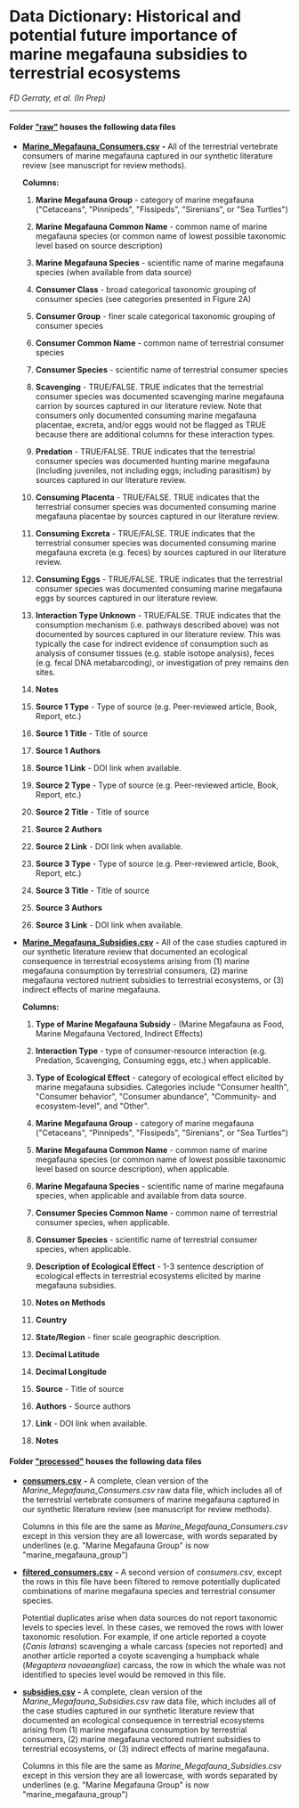 # Data Dictionary: Historical and potential future importance of marine megafauna subsidies to terrestrial ecosystems

*FD Gerraty, et al. (In Prep)*

------------------------------------------------------------------------

#### Folder ["raw"](https://github.com/fgerraty/Marine_Megafauna_Subsidies/tree/main/data/raw) houses the following data files

-   [**Marine_Megafauna_Consumers.csv**](https://github.com/fgerraty/Marine_Megafauna_Subsidies/blob/main/data/raw/Marine_Megafauna_Consumers.csv) **-** All of the terrestrial vertebrate consumers of marine megafauna captured in our synthetic literature review (see manuscript for review methods).

    **Columns:**

    1.  **Marine Megafauna Group** - category of marine megafauna ("Cetaceans", "Pinnipeds", "Fissipeds", "Sirenians", or "Sea Turtles")

    2.  **Marine Megafauna Common Name** - common name of marine megafauna species (or common name of lowest possible taxonomic level based on source description)

    3.  **Marine Megafauna Species** - scientific name of marine megafauna species (when available from data source)

    4.  **Consumer Class** - broad categorical taxonomic grouping of consumer species (see categories presented in Figure 2A)

    5.  **Consumer Group** - finer scale categorical taxonomic grouping of consumer species

    6.  **Consumer Common Name** - common name of terrestrial consumer species

    7.  **Consumer Species** - scientific name of terrestrial consumer species

    8.  **Scavenging** - TRUE/FALSE. TRUE indicates that the terrestrial consumer species was documented scavenging marine megafauna carrion by sources captured in our literature review. Note that consumers only documented consuming marine megafauna placentae, excreta, and/or eggs would not be flagged as TRUE because there are additional columns for these interaction types.

    9.  **Predation** - TRUE/FALSE. TRUE indicates that the terrestrial consumer species was documented hunting marine megafauna (including juveniles, not including eggs; including parasitism) by sources captured in our literature review.

    10. **Consuming Placenta** - TRUE/FALSE. TRUE indicates that the terrestrial consumer species was documented consuming marine megafauna placentae by sources captured in our literature review.

    11. **Consuming Excreta** - TRUE/FALSE. TRUE indicates that the terrestrial consumer species was documented consuming marine megafauna excreta (e.g. feces) by sources captured in our literature review.

    12. **Consuming Eggs** - TRUE/FALSE. TRUE indicates that the terrestrial consumer species was documented consuming marine megafauna eggs by sources captured in our literature review.

    13. **Interaction Type Unknown** - TRUE/FALSE. TRUE indicates that the consumption mechanism (i.e. pathways described above) was not documented by sources captured in our literature review. This was typically the case for indirect evidence of consumption such as analysis of consumer tissues (e.g. stable isotope analysis), feces (e.g. fecal DNA metabarcoding), or investigation of prey remains den sites.

    14. **Notes**

    15. **Source 1 Type** - Type of source (e.g. Peer-reviewed article, Book, Report, etc.)

    16. **Source 1 Title** - Title of source

    17. **Source 1 Authors**

    18. **Source 1 Link** - DOI link when available.

    19. **Source 2 Type** - Type of source (e.g. Peer-reviewed article, Book, Report, etc.)

    20. **Source 2 Title** - Title of source

    21. **Source 2 Authors**

    22. **Source 2 Link** - DOI link when available.

    23. **Source 3 Type** - Type of source (e.g. Peer-reviewed article, Book, Report, etc.)

    24. **Source 3 Title** - Title of source

    25. **Source 3 Authors**

    26. **Source 3 Link** - DOI link when available.

-   [**Marine_Megafauna_Subsidies.csv**](https://github.com/fgerraty/Marine_Megafauna_Subsidies/blob/main/data/raw/Marine_Megafauna_Subsidies.csv) **-** All of the case studies captured in our synthetic literature review that documented an ecological consequence in terrestrial ecosystems arising from (1) marine megafauna consumption by terrestrial consumers, (2) marine megafauna vectored nutrient subsidies to terrestrial ecosystems, or (3) indirect effects of marine megafauna.

    **Columns:**

    1.  **Type of Marine Megafauna Subsidy** - (Marine Megafauna as Food, Marine Megafauna Vectored, Indirect Effects)

    2.  **Interaction Type** - type of consumer-resource interaction (e.g. Predation, Scavenging, Consuming eggs, etc.) when applicable.

    3.  **Type of Ecological Effect** - category of ecological effect elicited by marine megafauna subsidies. Categories include "Consumer health", "Consumer behavior", "Consumer abundance", "Community- and ecosystem-level", and "Other".

    4.  **Marine Megafauna Group** - category of marine megafauna ("Cetaceans", "Pinnipeds", "Fissipeds", "Sirenians", or "Sea Turtles")

    5.  **Marine Megafauna Common Name** - common name of marine megafauna species (or common name of lowest possible taxonomic level based on source description), when applicable.

    6.  **Marine Megafauna Species** - scientific name of marine megafauna species, when applicable and available from data source.

    7.  **Consumer Species Common Name** - common name of terrestrial consumer species, when applicable.

    8.  **Consumer Species** - scientific name of terrestrial consumer species, when applicable.

    9.  **Description of Ecological Effect** - 1-3 sentence description of ecological effects in terrestrial ecosystems elicited by marine megafauna subsidies.

    10. **Notes on Methods**

    11. **Country**

    12. **State/Region** - finer scale geographic description.

    13. **Decimal Latitude**

    14. **Decimal Longitude**

    15. **Source** - Title of source

    16. **Authors** - Source authors

    17. **Link** - DOI link when available.

    18. **Notes**

#### Folder ["processed"](https://github.com/fgerraty/Marine_Megafauna_Subsidies/tree/main/data/processed) houses the following data files

-   [**consumers.csv**](https://github.com/fgerraty/Marine_Megafauna_Subsidies/blob/main/data/processed/consumers.csv) **-** A complete, clean version of the *Marine_Megafauna_Consumers.csv* raw data file, which includes all of the terrestrial vertebrate consumers of marine megafauna captured in our synthetic literature review (see manuscript for review methods).

    Columns in this file are the same as *Marine_Megafauna_Consumers.csv* except in this version they are all lowercase, with words separated by underlines (e.g. "Marine Megafauna Group" is now "marine_megafauna_group")

-   [**filtered_consumers.csv**](https://github.com/fgerraty/Marine_Megafauna_Subsidies/blob/main/data/processed/filtered_consumers.csv) **-** A second version of *consumers.csv*, except the rows in this file have been filtered to remove potentially duplicated combinations of marine megafauna species and terrestrial consumer species.

    Potential duplicates arise when data sources do not report taxonomic levels to species level. In these cases, we removed the rows with lower taxonomic resolution. For example, if one article reported a coyote (*Canis latrans*) scavenging a whale carcass (species not reported) and another article reported a coyote scavenging a humpback whale (*Megaptera novaeangliae*) carcass, the row in which the whale was not identified to species level would be removed in this file.

-   [**subsidies.csv**](https://github.com/fgerraty/Marine_Megafauna_Subsidies/blob/main/data/processed/subsidies.csv) **-** A complete, clean version of the *Marine_Megafauna_Subsidies.csv* raw data file, which includes all of the case studies captured in our synthetic literature review that documented an ecological consequence in terrestrial ecosystems arising from (1) marine megafauna consumption by terrestrial consumers, (2) marine megafauna vectored nutrient subsidies to terrestrial ecosystems, or (3) indirect effects of marine megafauna.

    Columns in this file are the same as *Marine_Megafauna_Subsidies.csv* except in this version they are all lowercase, with words separated by underlines (e.g. "Marine Megafauna Group" is now "marine_megafauna_group")
